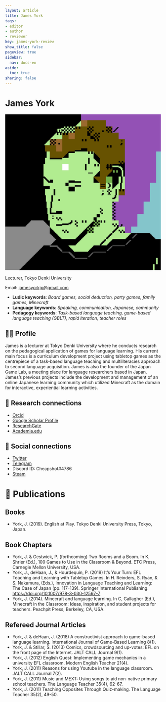 ```yaml
---
layout: article
title: James York
tags:
- editor
- author
- reviewer
key: james-york-review
show_title: false
pageview: true
sidebar:
  nav: docs-en
aside:
  toc: true
sharing: false
---
```


# James York

<div class="card">
  <div class="card__image">
    <img class="image" src="/assets/images/Cheap-Profile-PETSCII.jpg"/>
    <div class="overlay overlay--bottom">
      <p>Lecturer, Tokyo Denki University</p>
    </div>
  </div>
</div>

Email: [jamesyorkjp@gmail.com](mailto:dehaan@jamesyorkjp@gmail.com)

- **Ludic keywords**: *Board games, social deduction, party games, family games, Minecraft*
- **Language keywords**: *Speaking, communication, Japanese, community*
- **Pedagogy keywords**: *Task-based language teaching, game-based language teaching (GBLT), rapid iteration, teacher roles*

<!--more-->

## 👨‍🏫 Profile

James is a lecturer at Tokyo Denki University where he conducts research on the pedagogical application of games for language learning. His current main focus is a curriculum development project using tabletop games as the centrepiece of a task-based language teaching and multiliteracies approach to second language acquisition. James is also the founder of the Japan Game Lab, a meeting place for language researchers based in Japan. James’s previous projects include the development and management of an online Japanese learning community which utilized Minecraft as the domain for interactive, experiential learning activities.

## 🧪 Research connections

- [Orcid](https://orcid.org/0000-0003-1667-7107)
- [Google Scholar Profile](https://scholar.google.com/citations?user=Wqi7k0wAAAAJ&hl=en)
- [ResearchGate](https://www.researchgate.net/profile/James_York3/)
- [Academia.edu](https://dendai.academia.edu/JamesYork)

## 💬 Social connections

- [Twitter](https://twitter.com/cheapshot)
- [Telegram](https://t.me/cheapshot)
- Discord ID: Cheapshot#4786
- [Steam](https://steamcommunity.com/id/cheapsh0t/)


# 📰 Publications

## Books

- York, J. (2019). English at Play. Tokyo Denki University Press, Tokyo, Japan.

## Book Chapters

- York, J. & Gestwick, P. (forthcoming) Two Rooms and a Boom. In K, Shrier (Ed.), 100 Games to Use in the Classroom & Beyond. ETC Press, Carnegie Mellon University, USA.
- York, J., deHaan, J., & Hourdequin, P. (2019) It’s Your Turn: EFL Teaching and Learning with Tabletop Games. In H. Reinders, S. Ryan, & S. Nakamura, (Eds.), Innovation in Language Teaching and Learning: The Case of Japan (pp. 117-139). Springer International Publishing. https://doi.org/10.1007/978-3-030-12567-7
- York, J. (2014). Minecraft and language learning. In C, Gallagher (Ed.), Minecraft in the Classroom: Ideas, inspiration, and student projects for teachers. Peachpit Press, Berkeley, CA, USA.

## Refereed Journal Articles

- York, J. & deHaan, J. (2018) A constructivist approach to game-based language learning. International Journal of Game-Based Learning 8(1).
- York, J. & Stillar, S. (2013) Comics, crowdsourcing and up-votes: EFL on the front page of the Internet. JALT CALL Journal 9(1).
- York, J. (2012) English Quest: Implementing game mechanics in a university EFL classroom. Modern English Teacher 21(4).
- York, J. (2011) Reasons for using Youtube in the language classroom. JALT CALL Journal 7(2).
- York, J. (2011) Music and MEXT: Using songs to aid non-native primary school teachers. The Language Teacher 35(4), 62-67.
- York, J. (2011) Teaching Opposites Through Quiz-making. The Language Teacher 35(2), 49-50.